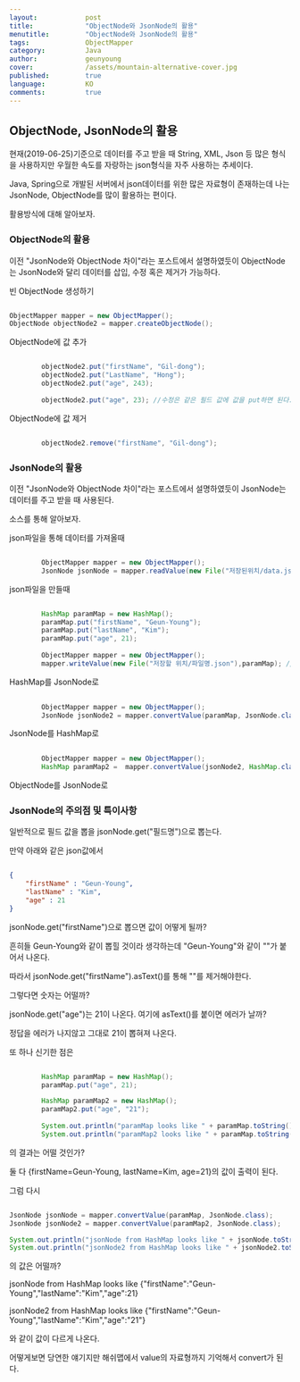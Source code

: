 ```yaml
---
layout:            post
title:             "ObjectNode와 JsonNode의 활용"
menutitle:         "ObjectNode와 JsonNode의 활용"
tags:              ObjectMapper
category:          Java
author:            geunyoung
cover:             /assets/mountain-alternative-cover.jpg
published:         true
language:          KO
comments:          true
---
```


## ObjectNode, JsonNode의 활용

현재(2019-06-25)기준으로 데이터를 주고 받을 때 String, XML, Json 등 많은 형식을 사용하지만 우월한 속도를 자랑하는 json형식을 자주 사용하는 추세이다.

Java, Spring으로 개발된 서버에서 json데이터를 위한 많은 자료형이 존재하는데 나는 JsonNode, ObjectNode를 많이 활용하는 편이다.

활용방식에 대해 알아보자.


### ObjectNode의 활용

이전 "JsonNode와 ObjectNode 차이"라는 포스트에서 설명하였듯이 ObjectNode는 JsonNode와 달리 데이터를 삽입, 수정 혹은 제거가 가능하다.

빈 ObjectNode 생성하기

```java

ObjectMapper mapper = new ObjectMapper();
ObjectNode objectNode2 = mapper.createObjectNode();

```

ObjectNode에 값 추가

```java

		objectNode2.put("firstName", "Gil-dong");
		objectNode2.put("LastName", "Hong");
		objectNode2.put("age", 243);
		
		objectNode2.put("age", 23); //수정은 같은 필드 값에 값을 put하면 된다.

```

ObjectNode에 값 제거

```java

		objectNode2.remove("firstName", "Gil-dong");

```


### JsonNode의 활용

이전 "JsonNode와 ObjectNode 차이"라는 포스트에서 설명하였듯이 JsonNode는 데이터를 주고 받을 때 사용된다.

소스를 통해 알아보자.


json파일을 통해 데이터를 가져올때

```java

		ObjectMapper mapper = new ObjectMapper();
		JsonNode jsonNode = mapper.readValue(new File("저장된위치/data.json"), JsonNode.class); //첫 인장에 File, URL, InputStream이 들어갈수있다. 

```


json파일을 만들때

```java

		HashMap paramMap = new HashMap();
		paramMap.put("firstName", "Geun-Young");
		paramMap.put("lastName", "Kim");
		paramMap.put("age", 21);
		
		ObjectMapper mapper = new ObjectMapper();
		mapper.writeValue(new File("저장할 위치/파일명.json"),paramMap); //첫 인자에 File, Writer, OutputStream이 들어갈 수 있다. 

```

HashMap를 JsonNode로

```java
		
		ObjectMapper mapper = new ObjectMapper();
		JsonNode jsonNode2 = mapper.convertValue(paramMap, JsonNode.class);

```

JsonNode를 HashMap로

```java
		
		ObjectMapper mapper = new ObjectMapper();
		HashMap paramMap2 =  mapper.convertValue(jsonNode2, HashMap.class);

```

ObjectNode를 JsonNode로




### JsonNode의 주의점 및 특이사항

일반적으로 필드 값을 뽑을 jsonNode.get("필드명")으로 뽑는다.

만약 아래와 같은 json값에서

```json

{
	"firstName" : "Geun-Young",
	"lastName" : "Kim",
	"age" : 21
}

```

jsonNode.get("firstName")으로 뽑으면 값이 어떻게 될까?

흔히들 Geun-Young와 같이 뽑힐 것이라 생각하는데 "Geun-Young"와 같이 ""가 붙어서 나온다.

따라서 jsonNode.get("firstName").asText()를 통해 ""를 제거해야한다.

그렇다면 숫자는 어떨까? 

jsonNode.get("age")는 21이 나온다. 여기에 asText()를 붙이면 에러가 날까?

정답을 에러가 나지않고 그대로 21이 뽑혀져 나온다.




또 하나 신기한 점은

```java

		HashMap paramMap = new HashMap();
		paramMap.put("age", 21);

		HashMap paramMap2 = new HashMap();
		paramMap2.put("age", "21");
		
		System.out.println("paramMap looks like " + paramMap.toString());
		System.out.println("paramMap2 looks like " + paramMap.toString());

```

의 결과는 어떨 것인가?

둘 다 {firstName=Geun-Young, lastName=Kim, age=21}의 값이 출력이 된다.

그럼 다시 

```java

JsonNode jsonNode = mapper.convertValue(paramMap, JsonNode.class);
JsonNode jsonNode2 = mapper.convertValue(paramMap2, JsonNode.class);

System.out.println("jsonNode from HashMap looks like " + jsonNode.toString());
System.out.println("jsonNode2 from HashMap looks like " + jsonNode2.toString());

```

의 값은 어떨까?

jsonNode from HashMap looks like {"firstName":"Geun-Young","lastName":"Kim","age":21}

jsonNode2 from HashMap looks like {"firstName":"Geun-Young","lastName":"Kim","age":"21"}

와 같이 값이 다르게 나온다. 

어떻게보면 당연한 얘기지만 해쉬맵에서 value의 자료형까지 기억해서 convert가 된다.




